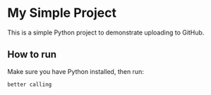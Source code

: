 # My Simple Project

This is a simple Python project to demonstrate uploading to GitHub.

## How to run

Make sure you have Python installed, then run:

```bash
better calling

